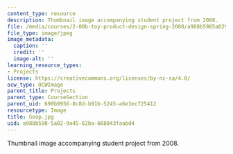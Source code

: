 ```yaml
---
content_type: resource
description: Thumbnail image accompanying student project from 2008.
file: /media/courses/2-00b-toy-product-design-spring-2008/a988b5985a029a4562ba668843faabd4_Goop.jpg
file_type: image/jpeg
image_metadata:
  caption: ''
  credit: ''
  image-alt: ''
learning_resource_types:
- Projects
license: https://creativecommons.org/licenses/by-nc-sa/4.0/
ocw_type: OCWImage
parent_title: Projects
parent_type: CourseSection
parent_uid: 690b9956-8c8d-b91b-5245-a6e3ec725412
resourcetype: Image
title: Goop.jpg
uid: a988b598-5a02-9a45-62ba-668843faabd4
---
```

Thumbnail image accompanying student project from 2008.